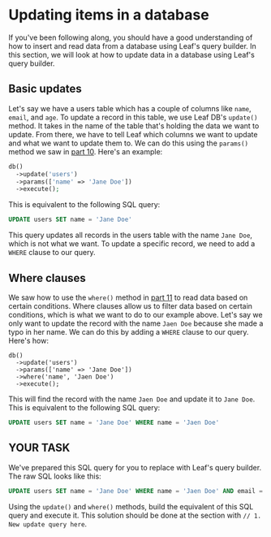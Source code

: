# Updating items in a database

If you've been following along, you should have a good understanding of how to insert and read data from a database using Leaf's query builder. In this section, we will look at how to update data in a database using Leaf's query builder.

## Basic updates

Let's say we have a users table which has a couple of columns like `name`, `email`, and `age`. To update a record in this table, we use Leaf DB's `update()` method. It takes in the name of the table that's holding the data we want to update. From there, we have to tell Leaf which columns we want to update and what we want to update them to. We can do this using the `params()` method we saw in [part 10](/tutorial/#step-10). Here's an example:

```php
db()
  ->update('users')
  ->params(['name' => 'Jane Doe'])
  ->execute();
```

This is equivalent to the following SQL query:

```sql
UPDATE users SET name = 'Jane Doe'
```

This query updates all records in the users table with the name `Jane Doe`, which is not what we want. To update a specific record, we need to add a `WHERE` clause to our query.

## Where clauses

We saw how to use the `where()` method in [part 11](/tutorial/#step-11) to read data based on certain conditions. Where clauses allow us to filter data based on certain conditions, which is what we want to do to our example above. Let's say we only want to update the record with the name `Jaen Doe` because she made a typo in her name. We can do this by adding a `WHERE` clause to our query. Here's how:

```php{4}
db()
  ->update('users')
  ->params(['name' => 'Jane Doe'])
  ->where('name', 'Jaen Doe')
  ->execute();
```

This will find the record with the name `Jaen Doe` and update it to `Jane Doe`. This is equivalent to the following SQL query:

```sql
UPDATE users SET name = 'Jane Doe' WHERE name = 'Jaen Doe'
```

## YOUR TASK

We've prepared this SQL query for you to replace with Leaf's query builder. The raw SQL looks like this:

```sql
UPDATE users SET name = 'Jane Doe' WHERE name = 'Jaen Doe' AND email = 'jane@example.com'
```

Using the `update()` and `where()` methods, build the equivalent of this SQL query and execute it.
This solution should be done at the section with `// 1. New update query here`.

